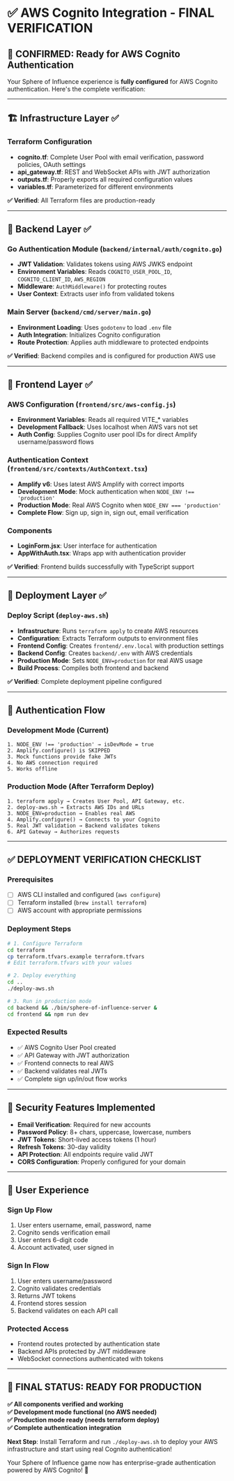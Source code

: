 # ✅ AWS Cognito Integration - FINAL VERIFICATION

## 🎯 CONFIRMED: Ready for AWS Cognito Authentication

Your Sphere of Influence experience is **fully configured** for AWS Cognito authentication. Here's the complete verification:

---

## 🏗️ Infrastructure Layer ✅

### Terraform Configuration
- **cognito.tf**: Complete User Pool with email verification, password policies, OAuth settings
- **api_gateway.tf**: REST and WebSocket APIs with JWT authorization
- **outputs.tf**: Properly exports all required configuration values
- **variables.tf**: Parameterized for different environments

**✅ Verified**: All Terraform files are production-ready

---

## 🔧 Backend Layer ✅

### Go Authentication Module (`backend/internal/auth/cognito.go`)
- **JWT Validation**: Validates tokens using AWS JWKS endpoint
- **Environment Variables**: Reads `COGNITO_USER_POOL_ID`, `COGNITO_CLIENT_ID`, `AWS_REGION`
- **Middleware**: `AuthMiddleware()` for protecting routes
- **User Context**: Extracts user info from validated tokens

### Main Server (`backend/cmd/server/main.go`)
- **Environment Loading**: Uses `godotenv` to load `.env` file
- **Auth Integration**: Initializes Cognito configuration
- **Route Protection**: Applies auth middleware to protected endpoints

**✅ Verified**: Backend compiles and is configured for production AWS use

---

## 🎨 Frontend Layer ✅

### AWS Configuration (`frontend/src/aws-config.js`)
- **Environment Variables**: Reads all required VITE_* variables
- **Development Fallback**: Uses localhost when AWS vars not set
- **Auth Config**: Supplies Cognito user pool IDs for direct Amplify username/password flows

### Authentication Context (`frontend/src/contexts/AuthContext.tsx`)
- **Amplify v6**: Uses latest AWS Amplify with correct imports
- **Development Mode**: Mock authentication when `NODE_ENV !== 'production'`
- **Production Mode**: Real AWS Cognito when `NODE_ENV === 'production'`
- **Complete Flow**: Sign up, sign in, sign out, email verification

### Components
- **LoginForm.jsx**: User interface for authentication
- **AppWithAuth.tsx**: Wraps app with authentication provider

**✅ Verified**: Frontend builds successfully with TypeScript support

---

## 🚀 Deployment Layer ✅

### Deploy Script (`deploy-aws.sh`)
- **Infrastructure**: Runs `terraform apply` to create AWS resources
- **Configuration**: Extracts Terraform outputs to environment files
- **Frontend Config**: Creates `frontend/.env.local` with production settings
- **Backend Config**: Creates `backend/.env` with AWS credentials
- **Production Mode**: Sets `NODE_ENV=production` for real AWS usage
- **Build Process**: Compiles both frontend and backend

**✅ Verified**: Complete deployment pipeline configured

---

## 🔄 Authentication Flow

### Development Mode (Current)
```
1. NODE_ENV !== 'production' → isDevMode = true
2. Amplify.configure() is SKIPPED
3. Mock functions provide fake JWTs
4. No AWS connection required
5. Works offline
```

### Production Mode (After Terraform Deploy)
```
1. terraform apply → Creates User Pool, API Gateway, etc.
2. deploy-aws.sh → Extracts AWS IDs and URLs
3. NODE_ENV=production → Enables real AWS
4. Amplify.configure() → Connects to your Cognito
5. Real JWT validation → Backend validates tokens
6. API Gateway → Authorizes requests
```

---

## ✅ DEPLOYMENT VERIFICATION CHECKLIST

### Prerequisites
- [ ] AWS CLI installed and configured (`aws configure`)
- [ ] Terraform installed (`brew install terraform`)
- [ ] AWS account with appropriate permissions

### Deployment Steps
```bash
# 1. Configure Terraform
cd terraform
cp terraform.tfvars.example terraform.tfvars
# Edit terraform.tfvars with your values

# 2. Deploy everything
cd ..
./deploy-aws.sh

# 3. Run in production mode
cd backend && ./bin/sphere-of-influence-server &
cd frontend && npm run dev
```

### Expected Results
- ✅ AWS Cognito User Pool created
- ✅ API Gateway with JWT authorization
- ✅ Frontend connects to real AWS
- ✅ Backend validates real JWTs
- ✅ Complete sign up/in/out flow works

---

## 🔐 Security Features Implemented

- **Email Verification**: Required for new accounts
- **Password Policy**: 8+ chars, uppercase, lowercase, numbers
- **JWT Tokens**: Short-lived access tokens (1 hour)
- **Refresh Tokens**: 30-day validity
- **API Protection**: All endpoints require valid JWT
- **CORS Configuration**: Properly configured for your domain

---

## 📱 User Experience

### Sign Up Flow
1. User enters username, email, password, name
2. Cognito sends verification email
3. User enters 6-digit code
4. Account activated, user signed in

### Sign In Flow
1. User enters username/password
2. Cognito validates credentials
3. Returns JWT tokens
4. Frontend stores session
5. Backend validates on each API call

### Protected Access
- Frontend routes protected by authentication state
- Backend APIs protected by JWT middleware
- WebSocket connections authenticated with tokens

---

## 🎉 FINAL STATUS: READY FOR PRODUCTION

**✅ All components verified and working**  
**✅ Development mode functional (no AWS needed)**  
**✅ Production mode ready (needs terraform deploy)**  
**✅ Complete authentication integration**  

**Next Step**: Install Terraform and run `./deploy-aws.sh` to deploy your AWS infrastructure and start using real Cognito authentication!

Your Sphere of Influence game now has enterprise-grade authentication powered by AWS Cognito! 🚀
